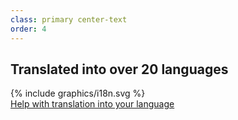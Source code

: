 ```yaml
---
class: primary center-text
order: 4
---
```

## Translated into over 20 languages

<div class="graphic">{% include graphics/i18n.svg %}</div>
<a href="https://github.com/ztefn/haguichi#translations" target="_blank">Help with translation into your language</a>
